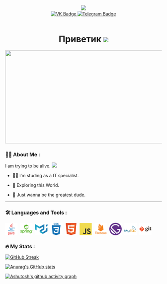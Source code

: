 # 
<div id="header" align="center">
  <img src="https://media.giphy.com/media/KREhkCAYHd5NYTN4xI/giphy.gif" width="300"/>
</div>
<div id="badges" align="center">
  <a href="https://vk.com/podolskiyparen">
    <img src="https://img.shields.io/badge/VK-pink?style=for-the-badge&logo=VK&logoColor=white" alt="VK Badge"/>
  </a>
  <a href="https://web.telegram.org/k/#@REM">
    <img src="https://img.shields.io/badge/Telegram-blue?style=for-the-badge&logo=Telegram&logoColor=white" alt="Telegram Badge"/>
  </a>
</div>
<div id="viewprof" align="center">
<img src="https://komarev.com/ghpvc/?username= your-github-ToTheNameOfGod&style=flat-square&color=blue" alt=""/>
</div>
<div id="heythere" align="center">
  <h1>
  Приветик
  <img src="https://media.giphy.com/media/hvRJCLFzcasrR4ia7z/giphy.gif" width="30px"/>
</h1>
</div>
<div align="center">
  <img src="https://media.giphy.com/media/26DNfEyKEiWj4oYyQ/giphy.gif" width="600" height="300"/>
</div>

### :sassy_man: About Me :
I am trying to be alive. <img src="https://media.giphy.com/media/J2yDvX0N4GpAdHOD3N/giphy.gif" width="50"> 

- :man_astronaut: I’m studing as a IT specialist.

- :city_sunset: Exploring this World.

- :angel: Just wanna be the greatest dude.

---
### :hammer_and_wrench: Languages and Tools :
<div>
  <img src="https://github.com/devicons/devicon/blob/master/icons/java/java-original-wordmark.svg" title="Java" alt="Java" width="40" height="40"/>&nbsp;
  <img src="https://github.com/devicons/devicon/blob/master/icons/spring/spring-original-wordmark.svg" title="Spring" alt="Spring" width="40" height="40"/>&nbsp;
  <img src="https://github.com/devicons/devicon/blob/master/icons/materialui/materialui-original.svg" title="Material UI" alt="Material UI" width="40" height="40"/>&nbsp;
  <img src="https://github.com/devicons/devicon/blob/master/icons/css3/css3-plain-wordmark.svg"  title="CSS3" alt="CSS" width="40" height="40"/>&nbsp;
  <img src="https://github.com/devicons/devicon/blob/master/icons/html5/html5-original.svg" title="HTML5" alt="HTML" width="40" height="40"/>&nbsp;
  <img src="https://github.com/devicons/devicon/blob/master/icons/javascript/javascript-original.svg" title="JavaScript" alt="JavaScript" width="40" height="40"/>&nbsp;
  <img src="https://github.com/devicons/devicon/blob/master/icons/firebase/firebase-plain-wordmark.svg" title="Firebase" alt="Firebase" width="40" height="40"/>&nbsp;
  <img src="https://github.com/devicons/devicon/blob/master/icons/gatsby/gatsby-original.svg" title="Gatsby"  alt="Gatsby" width="40" height="40"/>&nbsp;
  <img src="https://github.com/devicons/devicon/blob/master/icons/mysql/mysql-original-wordmark.svg" title="MySQL"  alt="MySQL" width="40" height="40"/>&nbsp;
  <img src="https://github.com/devicons/devicon/blob/master/icons/git/git-original-wordmark.svg" title="Git" **alt="Git" width="40" height="40"/>
</div>

### :fire: My Stats :

[![GitHub Streak](http://github-readme-streak-stats.herokuapp.com?user=ToTheNameOfGod&theme=dark-smoky&hide_border=true&border_radius=7&locale=ru&date_format=M%20j%5B%2C%20Y%5D)](https://git.io/streak-stats)

[![Anurag's GitHub stats](https://github-readme-stats.vercel.app/api?username=ToTheNameOfGod)](https://github.com/ToTheNameOfGod/github-readme-stats)

[![Ashutosh's github activity graph](https://activity-graph.herokuapp.com/graph?username=Ashutosh00710)](https://github.com/ashutosh00710/github-readme-activity-graph)
